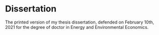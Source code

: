 # Dissertation
The printed version of my thesis dissertation, defended on February 10th, 2021 for the degree of doctor in Energy and Environmental Economics.
